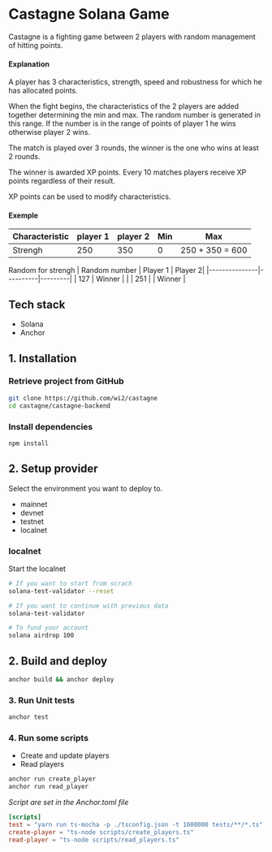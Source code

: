 # Castagne Solana Game

Castagne is a fighting game between 2 players with random management of hitting points.

#### Explanation

A player has 3 characteristics, strength, speed and robustness for which he has allocated points.

When the fight begins, the characteristics of the 2 players are added together determining the min and max. The random number is generated in this range. If the number is in the range of points of player 1 he wins otherwise player 2 wins.

The match is played over 3 rounds, the winner is the one who wins at least 2 rounds.

The winner is awarded XP points.
Every 10 matches players receive XP points regardless of their result.

XP points can be used to modify characteristics.

#### Exemple

| Characteristic | player 1 | player 2 | Min | Max            |
|----------------|----------|----------|-----|----------------|
| Strengh        | 250      | 350      | 0   | 250 + 350 = 600|

Random for strengh
| Random number | Player 1 | Player 2|
|---------------|----------|---------|
| 127           | Winner   |         |
| 251           |          | Winner  |

## Tech stack

- Solana
- Anchor

## 1. Installation

### Retrieve project from GitHub

```bash
git clone https://github.com/wi2/castagne
cd castagne/castagne-backend
```

### Install dependencies

```bash
npm install
```

## 2. Setup provider

Select the environment you want to deploy to.

- mainnet
- devnet
- testnet
- localnet

### localnet

Start the localnet

```bash
# If you want to start from scrach
solana-test-validator --reset

# If you want to continue with previous data
solana-test-validator

# To fund your account
solana airdrop 100
```

## 2. Build and deploy

```bash
anchor build && anchor deploy
```

### 3. Run Unit tests

```bash
anchor test
```

### 4. Run some scripts

- Create and update players
- Read players

```bash
anchor run create_player
anchor run read_player
```

*Script are set in the Anchor.toml file*

```toml
[scripts]
test = "yarn run ts-mocha -p ./tsconfig.json -t 1000000 tests/**/*.ts"
create-player = "ts-node scripts/create_players.ts"
read-player = "ts-node scripts/read_players.ts"
```